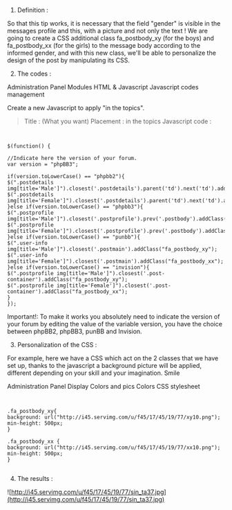 1. Definition :

So that this tip works, it is necessary that the field "gender" is visible in the messages profile and this, with a picture and not only the text ! We are going to create a CSS additional class fa\_postbody\_xy (for the boys) and fa\_postbody\_xx (for the girls) to the message body according to the informed gender, and with this new class, we'll be able to personalize the design of the post by manipulating its CSS.

2. The codes :

Administration Panel Modules HTML & Javascript Javascript codes management

Create a new Javascript to apply "in the topics".


> Title : (What you want)
> Placement : in the topics
> Javascript code :

```


$(function() {

//Indicate here the version of your forum.
var version = "phpBB3";

if(version.toLowerCase() == "phpbb2"){
$(".postdetails img[title='Male']").closest('.postdetails').parent('td').next('td').addClass("fa_postbody_xy");
$(".postdetails img[title='Female']").closest('.postdetails').parent('td').next('td').addClass("fa_postbody_xx");
}else if(version.toLowerCase() == "phpbb3"){
$(".postprofile img[title='Male']").closest('.postprofile').prev('.postbody').addClass("fa_postbody_xy");
$(".postprofile img[title='Female']").closest('.postprofile').prev('.postbody').addClass("fa_postbody_xx");
}else if(version.toLowerCase() == "punbb"){
$(".user-info img[title='Male']").closest('.postmain').addClass("fa_postbody_xy");
$(".user-info img[title='Female']").closest('.postmain').addClass("fa_postbody_xx");
}else if(version.toLowerCase() == "invision"){
$(".postprofile img[title='Male']").closest('.post-container').addClass("fa_postbody_xy");
$(".postprofile img[title='Female']").closest('.post-container').addClass("fa_postbody_xx");
}
});

```


Important!: To make it works you absolutely need to indicate the version of your forum by editing the value of the variable version, you have the choice between phpBB2, phpBB3, punBB and Invision.


3. Personalization of the CSS :

For example, here we have a CSS which act on the 2 classes that we have set up, thanks to the javascript a background picture will be applied, different depending on your skill and your imagination. Smile

Administration Panel Display Colors and pics Colors CSS stylesheet



```


.fa_postbody_xy{
background: url("http://i45.servimg.com/u/f45/17/45/19/77/xy10.png");
min-height: 500px;
}

.fa_postbody_xx {
background: url("http://i45.servimg.com/u/f45/17/45/19/77/xx10.png");
min-height: 500px;
}


```
4. The results :

![http://i45.servimg.com/u/f45/17/45/19/77/sin_ta37.jpg](http://i45.servimg.com/u/f45/17/45/19/77/sin_ta37.jpg)